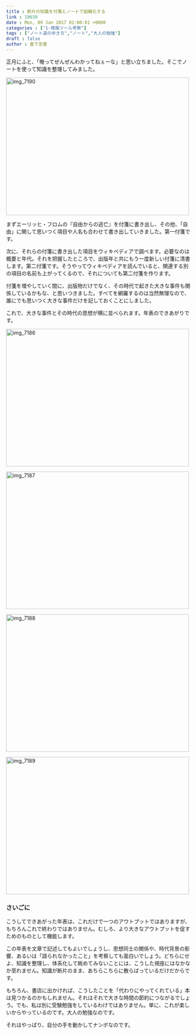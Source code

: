 ```yaml
---
title : 断片の知識を付箋とノートで組織化する
link : 19639
date : Mon, 09 Jan 2017 02:00:01 +0000
categories : ["1-情報ツール考察"]
tags : ["ノート道の歩き方","ノート","大人の勉強"]
draft : false
author : 倉下忠憲
---
```


正月にふと、「俺ってぜんぜんわかってねぇーな」と思い立ちました。そこでノートを使って知識を整理してみました。

<a href="https://rashita.net/blog/?attachment_id=19640" rel="attachment wp-att-19640"><img src="https://rashita.net/blog/wp-content/uploads/2017/01/IMG_7190-500x375.jpg" alt="img_7190" width="500" height="375" class="alignnone size-medium wp-image-19640" /></a>

まずエーリッヒ・フロムの『自由からの逃亡』を付箋に書き出し、その他、「自由」に関して思いつく項目や人名も合わせて書き出していきました。第一付箋です。

次に、それらの付箋に書き出した項目をウィキペディアで調べます。必要なのは概要と年代。それを把握したところで、出版年と共にもう一度新しい付箋に清書します。第二付箋です。そうやってウィキペディアを読んでいると、関連する別の項目の名前も上がってくるので、それについても第二付箋を作ります。

付箋を増やしていく間に、出版物だけでなく、その時代で起きた大きな事件も関係しているかもな、と思いつきました。すべてを網羅するのは当然無理なので、誰にでも思いつく大きな事件だけを記しておくことにしました。

これで、大きな事件とその時代の思想が横に並べられます。年表のできあがりです。

<a href="https://rashita.net/blog/?attachment_id=19641" rel="attachment wp-att-19641"><img src="https://rashita.net/blog/wp-content/uploads/2017/01/IMG_7186-500x375.jpg" alt="img_7186" width="500" height="375" class="alignnone size-medium wp-image-19641" /></a>

<a href="https://rashita.net/blog/?attachment_id=19642" rel="attachment wp-att-19642"><img src="https://rashita.net/blog/wp-content/uploads/2017/01/IMG_7187-500x375.jpg" alt="img_7187" width="500" height="375" class="alignnone size-medium wp-image-19642" /></a>

<a href="https://rashita.net/blog/?attachment_id=19643" rel="attachment wp-att-19643"><img src="https://rashita.net/blog/wp-content/uploads/2017/01/IMG_7188-500x375.jpg" alt="img_7188" width="500" height="375" class="alignnone size-medium wp-image-19643" /></a>

<a href="https://rashita.net/blog/?attachment_id=19644" rel="attachment wp-att-19644"><img src="https://rashita.net/blog/wp-content/uploads/2017/01/IMG_7189-500x375.jpg" alt="img_7189" width="500" height="375" class="alignnone size-medium wp-image-19644" /></a>
<h3>さいごに</h3>

こうしてできあがった年表は、これだけで一つのアウトプットではありますが、もちろんこれで終わりではありません。むしろ、より大きなアウトプットを促すためのものとして機能します。

この年表を文章で記述してもよいでしょうし、思想同士の関係や、時代背景の影響、あるいは「語られなかったこと」を考察しても面白いでしょう。どちらにせよ、知識を整理し、体系化して眺めてみないことには、こうした視座にはなかなか至れません。知識が断片のまま、あちらこちらに散らばっているだけだからです。

もちろん、書店に出かければ、こうしたことを「代わりにやってくれている」本は見つかるのかもしれません。それはそれで大きな時間の節約につながるでしょう。でも、私は別に受験勉強をしているわけではありません。単に、これが楽しいからやっているのです。大人の勉強なのです。

それはやっぱり、自分の手を動かしてナンボなのです。

